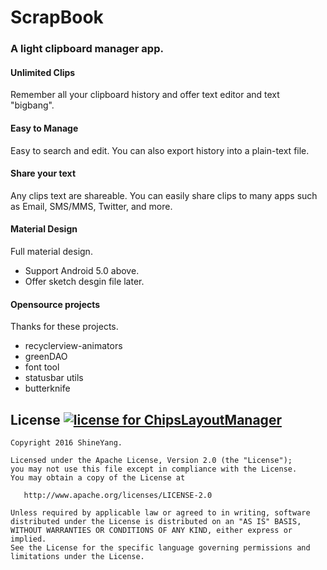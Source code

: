 # ScrapBook


### A light clipboard manager app.


#### Unlimited Clips

 Remember all your clipboard history and offer text editor and text "bigbang".

#### Easy to Manage

 Easy to search and edit. You can also export history into a plain-text file.


#### Share your text

 Any clips text are shareable. You can easily share clips to many apps such as Email, SMS/MMS, Twitter, and more.


#### Material Design

 Full material design.

- Support Android 5.0 above.
- Offer sketch desgin file later.

#### Opensource projects

 Thanks for these projects.

- recyclerview-animators
- greenDAO
- font tool
- statusbar utils
- butterknife


## License [![license for ChipsLayoutManager](https://img.shields.io/crates/l/rustc-serialize.svg)](#)

    Copyright 2016 ShineYang.

    Licensed under the Apache License, Version 2.0 (the "License");
    you may not use this file except in compliance with the License.
    You may obtain a copy of the License at

       http://www.apache.org/licenses/LICENSE-2.0

    Unless required by applicable law or agreed to in writing, software
    distributed under the License is distributed on an "AS IS" BASIS,
    WITHOUT WARRANTIES OR CONDITIONS OF ANY KIND, either express or implied.
    See the License for the specific language governing permissions and
    limitations under the License.
